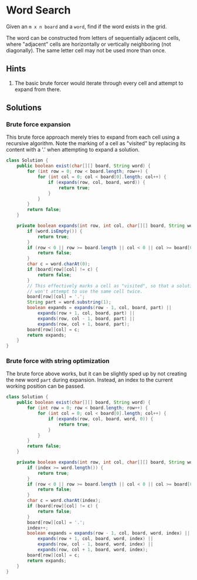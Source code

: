 # Word Search

Given an `m x n board` and a `word`, find if the word exists in the grid.

The word can be constructed from letters of sequentially adjacent cells, where
"adjacent" cells are horizontally or vertically neighboring (not diagonally).
The same letter cell may not be used more than once.

## Hints

1. The basic brute forcer would iterate through every cell and attempt to expand
   from there.

## Solutions

### Brute force expansion

This brute force approach merely tries to expand from each cell using a
recursive algorithm. Note the marking of a cell as "visited" by replacing its
content with a '.' when attempting to expand a solution.

```java
class Solution {
    public boolean exist(char[][] board, String word) {
        for (int row = 0; row < board.length; row++) {
            for (int col = 0; col < board[0].length; col++) {
                if (expands(row, col, board, word)) {
                    return true;
                }
            }
        }
        return false;
    }

    private boolean expands(int row, int col, char[][] board, String word) {
        if (word.isEmpty()) {
            return true;
        }
        if (row < 0 || row >= board.length || col < 0 || col >= board[0].length) {
            return false;
        }
        char c = word.charAt(0);
        if (board[row][col] != c) {
            return false;
        }
        // This effectively marks a cell as "visited", so that a solution
        // won't attempt to use the same cell twice.
        board[row][col] = '.';
        String part = word.substring(1);
        boolean expands = expands(row - 1, col, board, part) ||
            expands(row + 1, col, board, part) ||
            expands(row, col - 1, board, part) ||
            expands(row, col + 1, board, part);
        board[row][col] = c;
        return expands;
    }
}
```

### Brute force with string optimization

The brute force above works, but it can be slightly sped up by not creating the
new word `part` during expansion. Instead, an index to the current working
position can be passed.

```java
class Solution {
    public boolean exist(char[][] board, String word) {
        for (int row = 0; row < board.length; row++) {
            for (int col = 0; col < board[0].length; col++) {
                if (expands(row, col, board, word, 0)) {
                    return true;
                }
            }
        }
        return false;
    }

    private boolean expands(int row, int col, char[][] board, String word, int index) {
        if (index >= word.length()) {
            return true;
        }
        if (row < 0 || row >= board.length || col < 0 || col >= board[0].length) {
            return false;
        }
        char c = word.charAt(index);
        if (board[row][col] != c) {
            return false;
        }
        board[row][col] = '.';
        index++;
        boolean expands = expands(row - 1, col, board, word, index) ||
            expands(row + 1, col, board, word, index) ||
            expands(row, col - 1, board, word, index) ||
            expands(row, col + 1, board, word, index);
        board[row][col] = c;
        return expands;
    }
}
```
